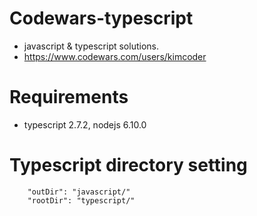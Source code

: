 # Codewars-typescript
- javascript & typescript solutions.
- https://www.codewars.com/users/kimcoder

# Requirements
- typescript 2.7.2, nodejs 6.10.0

# Typescript directory setting
```
    "outDir": "javascript/"
    "rootDir": "typescript/"
```